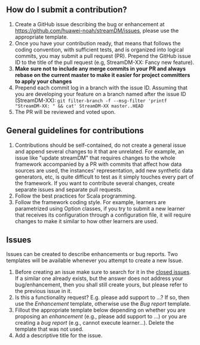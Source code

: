 ## How do I submit a contribution?

1. Create a GitHub issue describing the bug or enhancement at https://github.com/huawei-noah/streamDM/issues, please use the appropriate template. 
2. Once you have your contribution ready, that means that follows the coding convention, with sufficient tests, and is organized into logical commits, you may submit a pull request (PR). Prepend the GitHub issue ID to the title of the pull request (e.g, StreamDM-XX: Fancy new feature).
3. **Make sure not to include any merge commits in your PR and always rebase on the current master to make it easier for project committers to apply your changes**
4. Prepend each commit log in a branch with the issue ID. Assuming that you are developing your feature on a branch named after the issue ID (StreamDM-XX):
`git filter-branch -f --msg-filter 'printf "StreamDM-XX: " && cat' StreamDM-XX master..HEAD`
5. The PR will be reviewed and voted upon.

## General guidelines for contributions

1. Contributions should be self-contained, do not create a general issue and append several changes to it that are unrelated. For example, an issue like "update streamDM" that requires changes to the whole framework accompanied by a PR with commits that affect how data sources are used, the instances' representation, add new synthetic data generators, etc, is quite difficult to test as it simply touches every part of the framework. If you want to contribute several changes, create separate issues and separate pull requests. 
2. Follow the best practices for Scala programming. 
3. Follow the framework coding style. For example, learners are parametrized using Option classes, if you try to submit a new learner that receives its configuration through a configuration file, it will require changes to make it similar to how other learners are used. 

## Issues
Issues can be created to describe enhancements or bug reports. Two templates will be available whenever you attempt to create a new Issue. 

1. Before creating an issue make sure to search for it in the [closed issues](https://github.com/huawei-noah/streamDM/issues?utf8=✓&q=is%3Aissue%20is%3Aclosed). If a similar one already exists, but the answer does not address your bug/enhancement, then you shall still create yours, but please refer to the previous issue in it.  
2. Is this a functionality request? E.g. please add support to ...? If so, then use the *Enhancement* template, otherwise use the *Bug report* template. 
3. Fillout the appropriate template below depending on whether you are proposing an *enhancement* (e.g., please add support to ...) or you are creating a *bug report* (e.g., cannot execute learner...). Delete the template that was not used. 
4. Add a descriptive title for the issue. 
